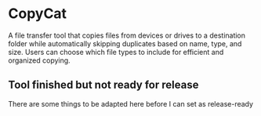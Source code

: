 # CopyCat
A file transfer tool that copies files from devices or drives to a destination folder while automatically skipping duplicates based on name, type, and size. Users can choose which file types to include for efficient and organized copying.

## Tool finished but not ready for release
There are some things to be adapted here before I can set as release-ready
